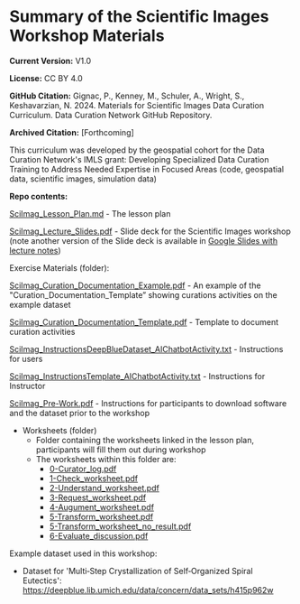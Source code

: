 # Summary of the Scientific Images Workshop Materials
**Current Version:** V1.0

**License:** CC BY 4.0

**GitHub Citation:**  Gignac, P., Kenney, M., Schuler, A., Wright, S., Keshavarzian, N. 2024. Materials for Scientific Images Data Curation Curriculum. Data Curation Network GitHub Repository. 

**Archived Citation:** [Forthcoming]

This curriculum was developed by the geospatial cohort for the Data Curation Network's IMLS grant: Developing Specialized Data Curation Training to Address Needed Expertise in Focused Areas (code, geospatial data, scientific images, simulation data)

**Repo contents:**

[SciImag\_Lesson\_Plan.md](<SciImag_Lesson_Plan.md>) - The lesson plan 

[SciImag\_Lecture\_Slides.pdf](<SciImag_Lecture_Slides.pdf>) - Slide deck for the Scientific Images workshop (note another version of the Slide deck is available in [Google Slides with lecture notes](https://docs.google.com/presentation/d/132W5LhMi3qazK1S60ihdSzLeiYCFNM-xonQWoCGuox4/edit#slide=id.g257084923a6_0_0))

Exercise Materials (folder):

[SciImag\_Curation\_Documentation\_Example.pdf](https://github.com/DataCurationNetwork/curation-curriculum/blob/b902242841d84a877aac5eb88c91ac79b33a7ca3/Specialized%20Data%20Types/Scientific%20Images/Exercise%20Materials/SciImag_Curation_Documentation_Example.pdf) - An example of the 
"Curation\_Documentation\_Template” showing curations activities on the example dataset

[SciImag\_Curation\_Documentation\_Template.pdf](https://github.com/DataCurationNetwork/curation-curriculum/blob/b902242841d84a877aac5eb88c91ac79b33a7ca3/Specialized%20Data%20Types/Scientific%20Images/Exercise%20Materials/SciImag_Curation_Documentation_Template.pdf) - Template to document curation activities 

[SciImag\_InstructionsDeepBlueDataset\_AIChatbotActivity.txt](https://github.com/DataCurationNetwork/curation-curriculum/blob/b902242841d84a877aac5eb88c91ac79b33a7ca3/Specialized%20Data%20Types/Scientific%20Images/Exercise%20Materials/SciImag_InstructionsDeepBlueDataset_AIChatbotActivity.txt) - Instructions for users

[SciImag\_InstructionsTemplate\_AIChatbotActivity.txt](https://github.com/DataCurationNetwork/curation-curriculum/blob/b902242841d84a877aac5eb88c91ac79b33a7ca3/Specialized%20Data%20Types/Scientific%20Images/Exercise%20Materials/SciImag_InstructionsTemplate_AIChatbotActivity.txt) - Instructions for Instructor

[SciImag\_Pre-Work.pdf](https://github.com/DataCurationNetwork/curation-curriculum/blob/b902242841d84a877aac5eb88c91ac79b33a7ca3/Specialized%20Data%20Types/Scientific%20Images/Exercise%20Materials/SciImag_Pre-work.pdf) - Instructions for participants to download software and the dataset prior to the workshop

- Worksheets (folder)
  - Folder containing the worksheets linked in the lesson plan, participants will fill them out during workshop
  - The worksheets within this folder are:
    - [0-Curator\_log.pdf](https://github.com/DataCurationNetwork/curation-curriculum/blob/b902242841d84a877aac5eb88c91ac79b33a7ca3/Specialized%20Data%20Types/Scientific%20Images/Exercise%20Materials/Worksheets/0-Curator_log.pdf)
    - [1-Check\_worksheet.pdf](https://github.com/DataCurationNetwork/curation-curriculum/blob/b902242841d84a877aac5eb88c91ac79b33a7ca3/Specialized%20Data%20Types/Scientific%20Images/Exercise%20Materials/Worksheets/1-Check_worksheet.pdf)
    - [2-Understand\_worksheet.pdf](https://github.com/DataCurationNetwork/curation-curriculum/blob/b902242841d84a877aac5eb88c91ac79b33a7ca3/Specialized%20Data%20Types/Scientific%20Images/Exercise%20Materials/Worksheets/2-Understand_worksheet.pdf)
    - [3-Request\_worksheet.pdf](https://github.com/DataCurationNetwork/curation-curriculum/blob/b902242841d84a877aac5eb88c91ac79b33a7ca3/Specialized%20Data%20Types/Scientific%20Images/Exercise%20Materials/Worksheets/3-Request_worksheet.pdf)
    - [4-Augument\_worksheet.pdf](https://github.com/DataCurationNetwork/curation-curriculum/blob/b902242841d84a877aac5eb88c91ac79b33a7ca3/Specialized%20Data%20Types/Scientific%20Images/Exercise%20Materials/Worksheets/4-Augment_worksheet.pdf)
    - [5-Transform\_worksheet.pdf](https://github.com/DataCurationNetwork/curation-curriculum/blob/b902242841d84a877aac5eb88c91ac79b33a7ca3/Specialized%20Data%20Types/Scientific%20Images/Exercise%20Materials/Worksheets/5-Transform_worksheet.pdf)
    - [5-Transform\_worksheet\_no\_result.pdf](https://github.com/DataCurationNetwork/curation-curriculum/blob/b902242841d84a877aac5eb88c91ac79b33a7ca3/Specialized%20Data%20Types/Scientific%20Images/Exercise%20Materials/Worksheets/5-Transform_worksheet_no_results.pdf)
    - [6-Evaluate\_discussion.pdf](<https://github.com/DataCurationNetwork/curation-curriculum/blob/b902242841d84a877aac5eb88c91ac79b33a7ca3/Specialized%20Data%20Types/Scientific%20Images/Exercise%20Materials/Worksheets/6-Evaluate_discussion.pdf>)

Example dataset used in this workshop:

- Dataset for 'Multi‑Step Crystallization of Self‑Organized Spiral Eutectics': <https://deepblue.lib.umich.edu/data/concern/data_sets/h415p962w>